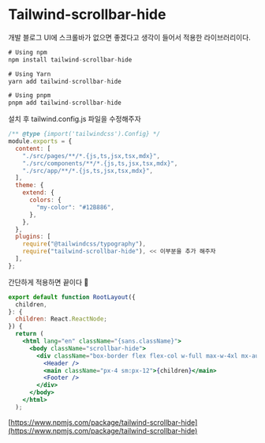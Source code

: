 # Tailwind-scrollbar-hide

개발 블로그 UI에 스크롤바가 없으면 좋겠다고 생각이 들어서 적용한 라이브러리이다.

```jsx
# Using npm
npm install tailwind-scrollbar-hide

# Using Yarn
yarn add tailwind-scrollbar-hide

# Using pnpm
pnpm add tailwind-scrollbar-hide
```

설치 후 tailwind.config.js 파일을 수정해주자

```jsx
/** @type {import('tailwindcss').Config} */
module.exports = {
  content: [
    "./src/pages/**/*.{js,ts,jsx,tsx,mdx}",
    "./src/components/**/*.{js,ts,jsx,tsx,mdx}",
    "./src/app/**/*.{js,ts,jsx,tsx,mdx}",
  ],
  theme: {
    extend: {
      colors: {
        "my-color": "#12B886",
      },
    },
  },
  plugins: [
    require("@tailwindcss/typography"),
    require("tailwind-scrollbar-hide"), << 이부분을 추가 해주자
  ],
};
```

간단하게 적용하면 끝이다 🙌

```jsx
export default function RootLayout({
  children,
}: {
  children: React.ReactNode;
}) {
  return (
    <html lang="en" className="{sans.className}">
      <body className="scrollbar-hide">
        <div className="box-border flex flex-col w-full max-w-4xl mx-auto">
          <Header />
          <main className="px-4 sm:px-12">{children}</main>
          <Footer />
        </div>
      </body>
    </html>
  );

```

[https://www.npmjs.com/package/tailwind-scrollbar-hide](https://www.npmjs.com/package/tailwind-scrollbar-hide)